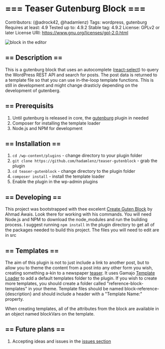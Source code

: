 # === Teaser Gutenburg Block ===
Contributors: (@adrock42, @hadamlenz)
Tags: wordpress, gutenburg
Requires at least: 4.9
Tested up to: 4.9.2
Stable tag: 4.9.2
License: GPLv2 or later
License URI: https://www.gnu.org/licenses/gpl-2.0.html

![block in the editor](https://github.com/hadamlenz/teaser-gutenblock/blob/master/images/teaser-in-editor.jpg?raw=true "Teaser in the Editor")

## == Description ==
This is a gutenburg block that uses an autocomplete ([react-select](https://github.com/JedWatson/react-select)) to query the WordPress REST API and search for posts.  The post data is returned to a template file so that you can use in-the-loop template functions.  This is still in development and might change drasticly depending on the development of gutenberg. 

## == Prerequisits
1. Until gutenburg is released in core, the [gutenburg](https://wordpress.org/plugins/gutenberg/) plugin in needed
2. Composer for installing the template loader
3. Node.js and NPM for development

## == Installation ==
1. `cd /wp-content/plugins` - change directory to your plugin folder
2. `git clone https://github.com/hadamlenz/teaser-gutenblock` - grab the plugin
3. `cd teaser-gutenblock` - change directory to the plugin folder
4. `composer install` - install the template loader
5. Enable the plugin in the wp-admin plugins

## == Developing == 
This project was bootstrapped with thee excelent [Create Guten Block](https://github.com/ahmadawais/create-guten-block) by Ahmad Awais.  Look there for working with his commands.  You will need Node.js and NPM to download the node_modules and run the building process.  I suggest running `npm install` in the plugin directory to get all of the packages needed to build this project.  The files you will need to edit are in src

## == Templates == 
The aim of this plugin is not to just include a link to another post, but to allow you to theme the content from a post into any other form you wish, creating something a-kin to a newspaper [teaser](http://www.herald.co.zw/teasers-in-newspapers/). It uses Gamajo [Template Loader](https://github.com/GaryJones/Gamajo-Template-Loader) to add a default templates folder to the plugin.  If you wish to create more templates, you should create a folder called "reference-block-templates" in your theme.  Template files should be named block-reference-{description} and should include a header with a "Template Name:" property. 

When creating templates, all of the attributes from the block are available in an object named blockVars on the template.

 ## == Future plans == 
 1. Accepting ideas and issues in the [issues section](https://github.com/hadamlenz/teaser-gutenblock/issues)